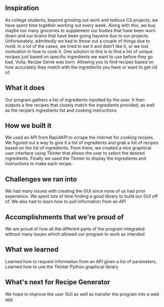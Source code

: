 ## Inspiration
As college students, beyond grinding out work and tedious CS projects, we have spent time together working out every week. Along with this, we buy maybe too many groceries to supplement our bodies that have been worn down and our brains that have been going haywire due to our projects. Unfortunately, admittedly we had to throw out a couple of things due to mold. In a lot of the cases, we tried to eat it and didn’t like it, or we lost motivation in how to cook it. One solution to this is to find a list of unique recipes just based on specific ingredients we want to use before they go bad. Voila, Recipe Genie was born. Allowing you to find recipes based on how accurately they match with the ingredients you have or want to get rid of. 

## What it does
Our program gathers a list of ingredients inputted by the user. It then outputs a few recipes that closely match the ingredients provided, as well as the recipe’s ingredients list  and cooking instructions

## How we built it
We used an API from RapidAPI to scrape the internet for cooking recipes. We figured out a way to give it a list of ingredients and grab a list of recipes based on the list of ingredients. From there, we created a nice graphical user interface using Tkinter that allows the user to select the desired ingredients. Finally we used the Tkinter to display the ingredients and instructions to make each recipe.

## Challenges we ran into
We had many issues with creating the GUI since none of us had prior experience. We spent lots of time finding a good library to build our GUI off of. We also had to learn how to pull information from an API

## Accomplishments that we're proud of
We are proud of how all the different parts of the program integrated without many issues which allowed our program to work as intended

## What we learned
Learned how to request information from an API given a list of parameters.
Learned how to use the Tkinter Python graphical library

## What's next for Recipe Generator
We hope to improve the user GUI as well as transfer the program into a web app

